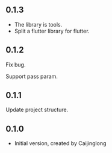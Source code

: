 ## 0.1.3

- The library is tools.
- Split a flutter library for flutter.

## 0.1.2

Fix bug.

Support pass param.

## 0.1.1

Update project structure.

## 0.1.0

- Initial version, created by Caijinglong
